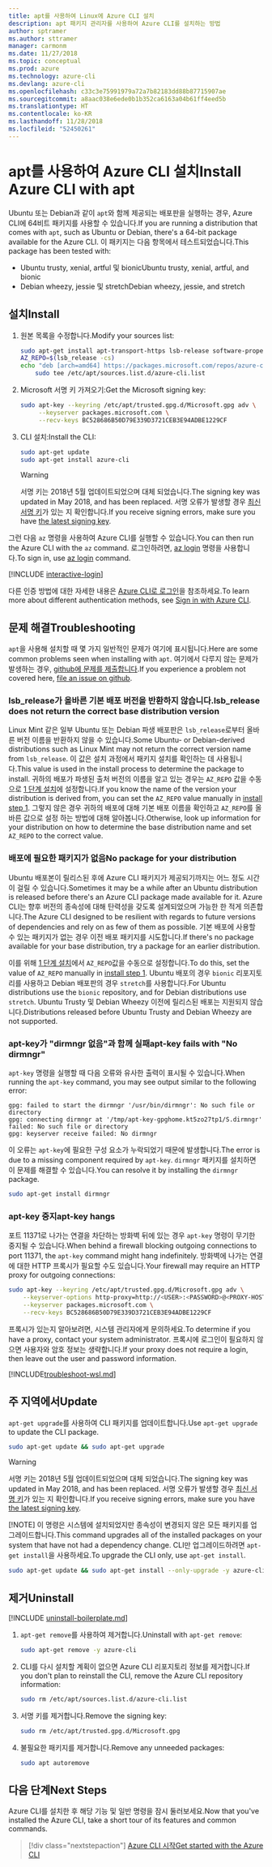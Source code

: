 ```yaml
---
title: apt를 사용하여 Linux에 Azure CLI 설치
description: apt 패키지 관리자를 사용하여 Azure CLI를 설치하는 방법
author: sptramer
ms.author: sttramer
manager: carmonm
ms.date: 11/27/2018
ms.topic: conceptual
ms.prod: azure
ms.technology: azure-cli
ms.devlang: azure-cli
ms.openlocfilehash: c33c3e75991979a72a7b82183dd88b87715907ae
ms.sourcegitcommit: a8aac038e6ede0b1b352ca6163a04b61ff4eed5b
ms.translationtype: HT
ms.contentlocale: ko-KR
ms.lasthandoff: 11/28/2018
ms.locfileid: "52450261"
---
```

# <a name="install-azure-cli-with-apt"></a><span data-ttu-id="1fa49-103">apt를 사용하여 Azure CLI 설치</span><span class="sxs-lookup"><span data-stu-id="1fa49-103">Install Azure CLI with apt</span></span>

<span data-ttu-id="1fa49-104">Ubuntu 또는 Debian과 같이 `apt`와 함께 제공되는 배포판을 실행하는 경우, Azure CLI에 64비트 패키지를 사용할 수 있습니다.</span><span class="sxs-lookup"><span data-stu-id="1fa49-104">If you are running a distribution that comes with `apt`, such as Ubuntu or Debian, there's a 64-bit package available for the Azure CLI.</span></span> <span data-ttu-id="1fa49-105">이 패키지는 다음 항목에서 테스트되었습니다.</span><span class="sxs-lookup"><span data-stu-id="1fa49-105">This package has been tested with:</span></span>

* <span data-ttu-id="1fa49-106">Ubuntu trusty, xenial, artful 및 bionic</span><span class="sxs-lookup"><span data-stu-id="1fa49-106">Ubuntu trusty, xenial, artful, and bionic</span></span>
* <span data-ttu-id="1fa49-107">Debian wheezy, jessie 및 stretch</span><span class="sxs-lookup"><span data-stu-id="1fa49-107">Debian wheezy, jessie, and stretch</span></span>

## <a name="install"></a><span data-ttu-id="1fa49-108">설치</span><span class="sxs-lookup"><span data-stu-id="1fa49-108">Install</span></span>

1. <div id="install-step-1"/><span data-ttu-id="1fa49-109">원본 목록을 수정합니다.</span><span class="sxs-lookup"><span data-stu-id="1fa49-109">Modify your sources list:</span></span>

    ```bash
    sudo apt-get install apt-transport-https lsb-release software-properties-common -y
    AZ_REPO=$(lsb_release -cs)
    echo "deb [arch=amd64] https://packages.microsoft.com/repos/azure-cli/ $AZ_REPO main" | \
        sudo tee /etc/apt/sources.list.d/azure-cli.list
    ```

2. <div id="signingKey"/><span data-ttu-id="1fa49-110">Microsoft 서명 키 가져오기:</span><span class="sxs-lookup"><span data-stu-id="1fa49-110">Get the Microsoft signing key:</span></span>

   ```bash
   sudo apt-key --keyring /etc/apt/trusted.gpg.d/Microsoft.gpg adv \
        --keyserver packages.microsoft.com \
        --recv-keys BC528686B50D79E339D3721CEB3E94ADBE1229CF
   ```

3. <span data-ttu-id="1fa49-111">CLI 설치:</span><span class="sxs-lookup"><span data-stu-id="1fa49-111">Install the CLI:</span></span>

   ```bash
   sudo apt-get update
   sudo apt-get install azure-cli
   ```

   > [!WARNING]
   > <span data-ttu-id="1fa49-112">서명 키는 2018년 5월 업데이트되었으며 대체 되었습니다.</span><span class="sxs-lookup"><span data-stu-id="1fa49-112">The signing key was updated in May 2018, and has been replaced.</span></span> <span data-ttu-id="1fa49-113">서명 오류가 발생할 경우 [최신 서명 키](#signingKey)가 있는 지 확인합니다.</span><span class="sxs-lookup"><span data-stu-id="1fa49-113">If you receive signing errors, make sure you have [the latest signing key](#signingKey).</span></span>

<span data-ttu-id="1fa49-114">그런 다음 `az` 명령을 사용하여 Azure CLI를 실행할 수 있습니다.</span><span class="sxs-lookup"><span data-stu-id="1fa49-114">You can then run the Azure CLI with the `az` command.</span></span> <span data-ttu-id="1fa49-115">로그인하려면, [az login](/cli/azure/reference-index#az-login) 명령을 사용합니다.</span><span class="sxs-lookup"><span data-stu-id="1fa49-115">To sign in, use [az login](/cli/azure/reference-index#az-login) command.</span></span>

[!INCLUDE [interactive-login](includes/interactive-login.md)]

<span data-ttu-id="1fa49-116">다른 인증 방법에 대한 자세한 내용은 [Azure CLI로 로그인](authenticate-azure-cli.md)을 참조하세요.</span><span class="sxs-lookup"><span data-stu-id="1fa49-116">To learn more about different authentication methods, see [Sign in with Azure CLI](authenticate-azure-cli.md).</span></span>

## <a name="troubleshooting"></a><span data-ttu-id="1fa49-117">문제 해결</span><span class="sxs-lookup"><span data-stu-id="1fa49-117">Troubleshooting</span></span>

<span data-ttu-id="1fa49-118">`apt`을 사용해 설치할 때 몇 가지 일반적인 문제가 여기에 표시됩니다.</span><span class="sxs-lookup"><span data-stu-id="1fa49-118">Here are some common problems seen when installing with `apt`.</span></span> <span data-ttu-id="1fa49-119">여기에서 다루지 않는 문제가 발생하는 경우, [github에 문제를 제출합니다](https://github.com/Azure/azure-cli/issues).</span><span class="sxs-lookup"><span data-stu-id="1fa49-119">If you experience a problem not covered here, [file an issue on github](https://github.com/Azure/azure-cli/issues).</span></span>

### <a name="lsbrelease-does-not-return-the-correct-base-distribution-version"></a><span data-ttu-id="1fa49-120">lsb_release가 올바른 기본 배포 버전을 반환하지 않습니다.</span><span class="sxs-lookup"><span data-stu-id="1fa49-120">lsb_release does not return the correct base distribution version</span></span>

<span data-ttu-id="1fa49-121">Linux Mint 같은 일부 Ubuntu 또는 Debian 파생 배포판은 `lsb_release`로부터 올바른 버전 이름을 반환하지 않을 수 있습니다.</span><span class="sxs-lookup"><span data-stu-id="1fa49-121">Some Ubuntu- or Debian-derived distributions such as Linux Mint may not return the correct version name from `lsb_release`.</span></span> <span data-ttu-id="1fa49-122">이 값은 설치 과정에서 패키지 설치를 확인하는 데 사용됩니다.</span><span class="sxs-lookup"><span data-stu-id="1fa49-122">This value is used in the install process to determine the package to install.</span></span> <span data-ttu-id="1fa49-123">귀하의 배포가 파생된 출처 버전의 이름을 알고 있는 경우는 `AZ_REPO` 값을 수동으로 [1 단계 설치](#install-step-1)에 설정합니다.</span><span class="sxs-lookup"><span data-stu-id="1fa49-123">If you know the name of the version your distribution is derived from, you can set the `AZ_REPO` value manually in [install step 1](#install-step-1).</span></span> <span data-ttu-id="1fa49-124">그렇지 않은 경우 귀하의 배포에 대해 기본 배포 이름을 확인하고 `AZ_REPO`를 올바른 값으로 설정 하는 방법에 대해 알아봅니다.</span><span class="sxs-lookup"><span data-stu-id="1fa49-124">Otherwise, look up information for your distribution on how to determine the base distribution name and set `AZ_REPO` to the correct value.</span></span>

### <a name="no-package-for-your-distribution"></a><span data-ttu-id="1fa49-125">배포에 필요한 패키지가 없음</span><span class="sxs-lookup"><span data-stu-id="1fa49-125">No package for your distribution</span></span>

<span data-ttu-id="1fa49-126">Ubuntu 배포본이 릴리스된 후에 Azure CLI 패키지가 제공되기까지는 어느 정도 시간이 걸릴 수 있습니다.</span><span class="sxs-lookup"><span data-stu-id="1fa49-126">Sometimes it may be a while after an Ubuntu distribution is released before there's an Azure CLI package made available for it.</span></span> <span data-ttu-id="1fa49-127">Azure CLI는 향후 버전의 종속성에 대해 탄력성을 갖도록 설계되었으며 가능한 한 적게 의존합니다.</span><span class="sxs-lookup"><span data-stu-id="1fa49-127">The Azure CLI designed to be resilient with regards to future versions of dependencies and rely on as few of them as possible.</span></span> <span data-ttu-id="1fa49-128">기본 배포에 사용할 수 있는 패키지가 없는 경우 이전 배포 패키지를 시도합니다.</span><span class="sxs-lookup"><span data-stu-id="1fa49-128">If there's no package available for your base distribution, try a package for an earlier distribution.</span></span>

<span data-ttu-id="1fa49-129">이를 위해 [1 단계 설치](#install-step-1)에서 `AZ_REPO`값을 수동으로 설정합니다.</span><span class="sxs-lookup"><span data-stu-id="1fa49-129">To do this, set the value of `AZ_REPO` manually in [install step 1](#install-step-1).</span></span> <span data-ttu-id="1fa49-130">Ubuntu 배포의 경우 `bionic` 리포지토리를 사용하고 Debian 배포판의 경우 `stretch`를 사용합니다.</span><span class="sxs-lookup"><span data-stu-id="1fa49-130">For Ubuntu distributions use the `bionic` repository, and for Debian distributions use `stretch`.</span></span> <span data-ttu-id="1fa49-131">Ubuntu Trusty 및 Debian Wheezy 이전에 릴리스된 배포는 지원되지 않습니다.</span><span class="sxs-lookup"><span data-stu-id="1fa49-131">Distributions released before Ubuntu Trusty and Debian Wheezy are not supported.</span></span>

### <a name="apt-key-fails-with-no-dirmngr"></a><span data-ttu-id="1fa49-132">apt-key가 "dirmngr 없음"과 함께 실패</span><span class="sxs-lookup"><span data-stu-id="1fa49-132">apt-key fails with "No dirmngr"</span></span>

<span data-ttu-id="1fa49-133">`apt-key` 명령을 실행할 때 다음 오류와 유사한 출력이 표시될 수 있습니다.</span><span class="sxs-lookup"><span data-stu-id="1fa49-133">When running the `apt-key` command, you may see output similar to the following error:</span></span>

```output
gpg: failed to start the dirmngr '/usr/bin/dirmngr': No such file or directory
gpg: connecting dirmngr at '/tmp/apt-key-gpghome.kt5zo27tp1/S.dirmngr' failed: No such file or directory
gpg: keyserver receive failed: No dirmngr
```

<span data-ttu-id="1fa49-134">이 오류는 `apt-key`에 필요한 구성 요소가 누락되었기 때문에 발생합니다.</span><span class="sxs-lookup"><span data-stu-id="1fa49-134">The error is due to a missing component required by `apt-key`.</span></span> <span data-ttu-id="1fa49-135">`dirmngr` 패키지를 설치하면 이 문제를 해결할 수 있습니다.</span><span class="sxs-lookup"><span data-stu-id="1fa49-135">You can resolve it by installing the `dirmngr` package.</span></span>

```bash
sudo apt-get install dirmngr
```

### <a name="apt-key-hangs"></a><span data-ttu-id="1fa49-136">apt-key 중지</span><span class="sxs-lookup"><span data-stu-id="1fa49-136">apt-key hangs</span></span>

<span data-ttu-id="1fa49-137">포트 11371로 나가는 연결을 차단하는 방화벽 뒤에 있는 경우 `apt-key` 명령이 무기한 중지될 수 있습니다.</span><span class="sxs-lookup"><span data-stu-id="1fa49-137">When behind a firewall blocking outgoing connections to port 11371, the `apt-key` command might hang indefinitely.</span></span>
<span data-ttu-id="1fa49-138">방화벽에 나가는 연결에 대한 HTTP 프록시가 필요할 수도 있습니다.</span><span class="sxs-lookup"><span data-stu-id="1fa49-138">Your firewall may require an HTTP proxy for outgoing connections:</span></span>

```bash
sudo apt-key --keyring /etc/apt/trusted.gpg.d/Microsoft.gpg adv \
    --keyserver-options http-proxy=http://<USER>:<PASSWORD>@<PROXY-HOST>:<PROXY-PORT>/ \
    --keyserver packages.microsoft.com \
    --recv-keys BC528686B50D79E339D3721CEB3E94ADBE1229CF
```

<span data-ttu-id="1fa49-139">프록시가 있는지 알아보려면, 시스템 관리자에게 문의하세요.</span><span class="sxs-lookup"><span data-stu-id="1fa49-139">To determine if you have a proxy, contact your system administrator.</span></span> <span data-ttu-id="1fa49-140">프록시에 로그인이 필요하지 않으면 사용자와 암호 정보는 생략합니다.</span><span class="sxs-lookup"><span data-stu-id="1fa49-140">If your proxy does not require a login, then leave out the user and password information.</span></span>

[!INCLUDE[troubleshoot-wsl.md](includes/troubleshoot-wsl.md)]

## <a name="update"></a><span data-ttu-id="1fa49-141">주 지역에서</span><span class="sxs-lookup"><span data-stu-id="1fa49-141">Update</span></span>

<span data-ttu-id="1fa49-142">`apt-get upgrade`를 사용하여 CLI 패키지를 업데이트합니다.</span><span class="sxs-lookup"><span data-stu-id="1fa49-142">Use `apt-get upgrade` to update the CLI package.</span></span>

   ```bash
   sudo apt-get update && sudo apt-get upgrade
   ```

> [!WARNING]
> <span data-ttu-id="1fa49-143">서명 키는 2018년 5월 업데이트되었으며 대체 되었습니다.</span><span class="sxs-lookup"><span data-stu-id="1fa49-143">The signing key was updated in May 2018, and has been replaced.</span></span> <span data-ttu-id="1fa49-144">서명 오류가 발생할 경우 [최신 서명 키](#signingKey)가 있는 지 확인합니다.</span><span class="sxs-lookup"><span data-stu-id="1fa49-144">If you receive signing errors, make sure you have [the latest signing key](#signingKey).</span></span>
>
> [!NOTE]
> <span data-ttu-id="1fa49-145">이 명령은 시스템에 설치되었지만 종속성이 변경되지 않은 모든 패키지를 업그레이드합니다.</span><span class="sxs-lookup"><span data-stu-id="1fa49-145">This command upgrades all of the installed packages on your system that have not had a dependency change.</span></span>
> <span data-ttu-id="1fa49-146">CLI만 업그레이드하려면 `apt-get install`을 사용하세요.</span><span class="sxs-lookup"><span data-stu-id="1fa49-146">To upgrade the CLI only, use `apt-get install`.</span></span>
> 
> ```bash
> sudo apt-get update && sudo apt-get install --only-upgrade -y azure-cli
> ```

## <a name="uninstall"></a><span data-ttu-id="1fa49-147">제거</span><span class="sxs-lookup"><span data-stu-id="1fa49-147">Uninstall</span></span>

[!INCLUDE [uninstall-boilerplate.md](includes/uninstall-boilerplate.md)]

1. <span data-ttu-id="1fa49-148">`apt-get remove`를 사용하여 제거합니다.</span><span class="sxs-lookup"><span data-stu-id="1fa49-148">Uninstall with `apt-get remove`:</span></span>

    ```bash
    sudo apt-get remove -y azure-cli
    ```

2. <span data-ttu-id="1fa49-149">CLI를 다시 설치할 계획이 없으면 Azure CLI 리포지토리 정보를 제거합니다.</span><span class="sxs-lookup"><span data-stu-id="1fa49-149">If you don't plan to reinstall the CLI, remove the Azure CLI repository information:</span></span>

   ```bash
   sudo rm /etc/apt/sources.list.d/azure-cli.list
   ```

3. <span data-ttu-id="1fa49-150">서명 키를 제거합니다.</span><span class="sxs-lookup"><span data-stu-id="1fa49-150">Remove the signing key:</span></span>

    ```bash
    sudo rm /etc/apt/trusted.gpg.d/Microsoft.gpg
    ```

4. <span data-ttu-id="1fa49-151">불필요한 패키지를 제거합니다.</span><span class="sxs-lookup"><span data-stu-id="1fa49-151">Remove any unneeded packages:</span></span>

   ```bash
   sudo apt autoremove
   ```

## <a name="next-steps"></a><span data-ttu-id="1fa49-152">다음 단계</span><span class="sxs-lookup"><span data-stu-id="1fa49-152">Next Steps</span></span>

<span data-ttu-id="1fa49-153">Azure CLI를 설치한 후 해당 기능 및 일반 명령을 잠시 둘러보세요.</span><span class="sxs-lookup"><span data-stu-id="1fa49-153">Now that you've installed the Azure CLI, take a short tour of its features and common commands.</span></span>

> [!div class="nextstepaction"]
> [<span data-ttu-id="1fa49-154">Azure CLI 시작</span><span class="sxs-lookup"><span data-stu-id="1fa49-154">Get started with the Azure CLI</span></span>](get-started-with-azure-cli.md)
